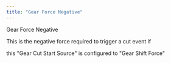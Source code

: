```yaml
---
title: "Gear Force Negative"
---
```


Gear Force Negative


This is the negative force required to trigger a cut event if&nbsp;

this "Gear Cut Start Source" is configured to "Gear Shift Force"
